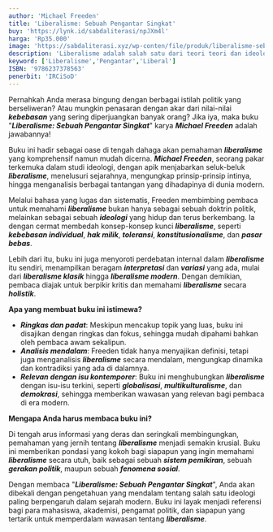 ```yaml
---
author: 'Michael Freeden'
title: 'Liberalisme: Sebuah Pengantar Singkat'
buy: 'https://lynk.id/sabdaliterasi/npJXm4l'
harga: 'Rp35.000'
image: 'https://sabdaliterasi.xyz/wp-conten/file/produk/liberalisme-sebuah-pengantar-singkat.jpg'
description: 'Liberalisme adalah salah satu dari teori­ teori dan ideologi politis yang paling utama dan  meresap, namun tunduk pada tafsiran-tafsiran  serta penyalahgunaan-penyalahgunaan yang  berbeda-beda.'
keyword: ['Liberalisme','Pengantar','Liberal']
ISBN: '9786237378563'
penerbit: 'IRCiSoD'
---
```


<p>Pernahkah Anda merasa bingung dengan berbagai istilah politik yang berseliweran? Atau mungkin penasaran dengan akar dari nilai-nilai <em><strong>kebebasan</strong></em> yang sering diperjuangkan banyak orang? Jika iya, maka buku "<em><strong>Liberalisme: Sebuah Pengantar Singkat</strong></em>" karya <em><strong>Michael Freeden</strong></em> adalah jawabannya!</p><p>Buku ini hadir sebagai oase di tengah dahaga akan pemahaman <em><strong>liberalisme</strong></em> yang komprehensif namun mudah dicerna. <em><strong>Michael Freeden</strong></em>, seorang pakar terkemuka dalam studi ideologi, dengan apik menjabarkan seluk-beluk <em><strong>liberalisme</strong></em>, menelusuri sejarahnya, mengungkap prinsip-prinsip intinya, hingga menganalisis berbagai tantangan yang dihadapinya di dunia modern.</p><p>Melalui bahasa yang lugas dan sistematis, Freeden membimbing pembaca untuk memahami <em><strong>liberalisme</strong></em> bukan hanya sebagai sebuah doktrin politik, melainkan sebagai sebuah <em><strong>ideologi</strong></em> yang hidup dan terus berkembang. Ia dengan cermat membedah konsep-konsep kunci <em><strong>liberalisme</strong></em>, seperti <em><strong>kebebasan individual</strong></em>, <em><strong>hak milik</strong></em>, <em><strong>toleransi</strong></em>, <em><strong>konstitusionalisme</strong></em>, dan <em><strong>pasar bebas</strong></em>.</p><p>Lebih dari itu, buku ini juga menyoroti perdebatan internal dalam <em><strong>liberalisme</strong></em> itu sendiri, menampilkan beragam <em><strong>interpretasi</strong></em> dan <em><strong>variasi</strong></em> yang ada, mulai dari <em><strong>liberalisme klasik</strong></em> hingga <em><strong>liberalisme modern</strong></em>. Dengan demikian, pembaca diajak untuk berpikir kritis dan memahami <em><strong>liberalisme</strong></em> secara <em><strong>holistik</strong></em>.</p><p><strong>Apa yang membuat buku ini istimewa?</strong></p><ul><li><em><strong>Ringkas dan padat</strong></em>: Meskipun mencakup topik yang luas, buku ini disajikan dengan ringkas dan fokus, sehingga mudah dipahami bahkan oleh pembaca awam sekalipun.</li><li><em><strong>Analisis mendalam</strong></em>: Freeden tidak hanya menyajikan definisi, tetapi juga menganalisis <em><strong>liberalisme</strong></em> secara mendalam, mengungkap dinamika dan kontradiksi yang ada di dalamnya.</li><li><em><strong>Relevan dengan isu kontemporer</strong></em>: Buku ini menghubungkan <em><strong>liberalisme</strong></em> dengan isu-isu terkini, seperti <em><strong>globalisasi</strong></em>, <em><strong>multikulturalisme</strong></em>, dan <em><strong>demokrasi</strong></em>, sehingga memberikan wawasan yang relevan bagi pembaca di era modern.</li></ul><p><strong>Mengapa Anda harus membaca buku ini?</strong></p><p>Di tengah arus informasi yang deras dan seringkali membingungkan, pemahaman yang jernih tentang <em><strong>liberalisme</strong></em> menjadi semakin krusial. Buku ini memberikan pondasi yang kokoh bagi siapapun yang ingin memahami <em><strong>liberalisme</strong></em> secara utuh, baik sebagai sebuah <em><strong>sistem pemikiran</strong></em>, sebuah <em><strong>gerakan politik</strong></em>, maupun sebuah <em><strong>fenomena sosial</strong></em>.</p><p>Dengan membaca "<em><strong>Liberalisme: Sebuah Pengantar Singkat</strong></em>", Anda akan dibekali dengan pengetahuan yang mendalam tentang salah satu ideologi paling berpengaruh dalam sejarah modern. Buku ini layak menjadi referensi bagi para mahasiswa, akademisi, pengamat politik, dan siapapun yang tertarik untuk memperdalam wawasan tentang <em><strong>liberalisme</strong></em>.</p>

